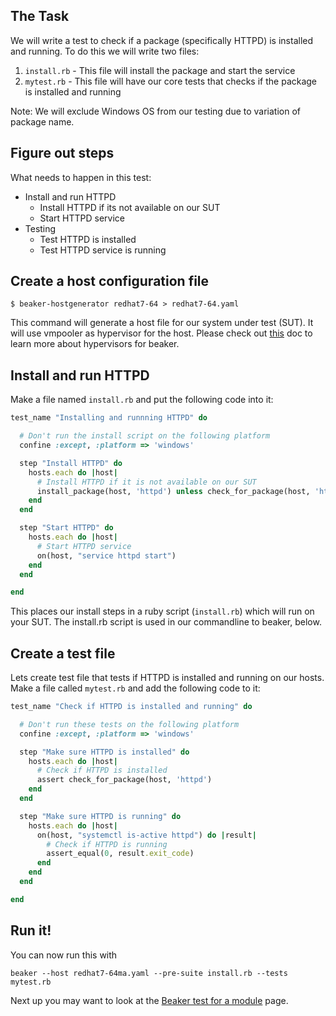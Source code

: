 ## The Task

We will write a test to check if a package (specifically HTTPD) is installed and running. To do this we will write two files:
1. `install.rb` - This file will install the package and start the service
2. `mytest.rb` - This file will have our core tests that checks if the package is installed and running

Note: We will exclude Windows OS from our testing due to variation of package name.

## Figure out steps

What needs to happen in this test:

* Install and run HTTPD
  * Install HTTPD if its not available on our SUT
  * Start HTTPD service
* Testing
  * Test HTTPD is installed
  * Test HTTPD service is running

## Create a host configuration file
    $ beaker-hostgenerator redhat7-64 > redhat7-64.yaml

This command will generate a host file for our system under test (SUT). It will use vmpooler as hypervisor for the host. Please check out [this](https://github.com/puppetlabs/beaker/tree/master/docs/how_to/hypervisors) doc to learn more about hypervisors for beaker.

## Install and run HTTPD

Make a file named `install.rb` and put the following code into it:

```ruby
test_name "Installing and runnning HTTPD" do

  # Don't run the install script on the following platform
  confine :except, :platform => 'windows'

  step "Install HTTPD" do
    hosts.each do |host|
      # Install HTTPD if it is not available on our SUT
      install_package(host, 'httpd') unless check_for_package(host, 'httpd')
    end
  end

  step "Start HTTPD" do
    hosts.each do |host|
      # Start HTTPD service
      on(host, "service httpd start")
    end
  end

end
```

This places our install steps in a ruby script (`install.rb`) which will run on your SUT. The install.rb script is used in our commandline to beaker, below.

## Create a test file

Lets create test file that tests if HTTPD is installed and running on our hosts. Make a file called `mytest.rb` and add the following code to it:

```ruby
test_name "Check if HTTPD is installed and running" do

  # Don't run these tests on the following platform
  confine :except, :platform => 'windows'

  step "Make sure HTTPD is installed" do
    hosts.each do |host|
      # Check if HTTPD is installed
      assert check_for_package(host, 'httpd')
    end
  end

  step "Make sure HTTPD is running" do
    hosts.each do |host|
      on(host, "systemctl is-active httpd") do |result|
        # Check if HTTPD is running
        assert_equal(0, result.exit_code)
      end
    end
  end

end
```

## Run it!
You can now run this with

    beaker --host redhat7-64ma.yaml --pre-suite install.rb --tests mytest.rb

Next up you may want to look at the [Beaker test for a module](../how_to/write_a_beaker_test_for_a_module.md) page.
